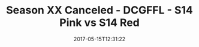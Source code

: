 ---
title: Season XX Canceled - DCGFFL - S14 Pink vs S14 Red
teams-score:
- team: _teams/s14-pink.md
  score: 42
- team: _teams/s14-red.md
  score: 12
mvp: Greg C, Pedro
game-ball: Cline, Ray
season: 14
week: 9
date: '2017-05-15T12:31:22'
pageid: season-14-playoffs-may-14-2017-5102-vs-5103
---